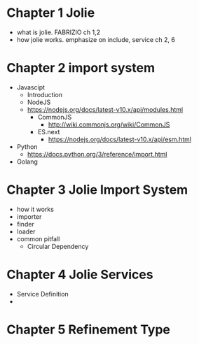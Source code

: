 # Chapter 1 Jolie

- what is jolie. FABRIZIO ch 1,2
- how jolie works. emphasize on include, service ch 2, 6

# Chapter 2 import system

- Javascipt
  - Introduction
  - NodeJS
  - https://nodejs.org/docs/latest-v10.x/api/modules.html
    - CommonJS
        - http://wiki.commonjs.org/wiki/CommonJS
    - ES.next
        - https://nodejs.org/docs/latest-v10.x/api/esm.html
- Python
  - https://docs.python.org/3/reference/import.html
- Golang

# Chapter 3 Jolie Import System

- how it works
- importer
- finder
- loader
- common pitfall
  - Circular Dependency

# Chapter 4 Jolie Services
- Service Definition
- 

# Chapter 5 Refinement Type
